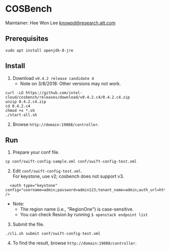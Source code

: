 COSBench
========
Maintainer: Hee Won Lee <knowpd@research.att.com>  

## Prerequisites
```
sudo apt install openjdk-8-jre 
```
## Install
1. Download `v0.4.2 release candidate 4`
   - Note on 3/8/2018:  Other versions may not work. 
```
curl -LO https://github.com/intel-cloud/cosbench/releases/download/v0.4.2.c4/0.4.2.c4.zip
unzip 0.4.2.c4.zip
cd 0.4.2.c4
chmod +x *.sh
./start-all.sh
```
2. Browse `http://domain:19088/controller`.

## Run
1. Prepare your conf file.
```
cp conf/swift-config-sample.xml conf/swift-config-test.xml
```
2. Edit `conf/swift-config-test.xml`.  
For keystone, use v2; cosbench does not support v3.
```
  <auth type="keystone" config="username=admin;password=admin123;tenant_name=admin;auth_url=http://voyager5:5000/v2.0;service=swift;region=RegionOne" />
```
   * Note: 
      - The region name (i.e., "RegionOne") is case-sensitive.
      - You can check Resion by running `$ openstack endpoint list`
3. Submit the file.
```
./cli.sh submit conf/swift-config-test.xml 
```
4. To find the result, browse `http://domain:19088/controller`.

